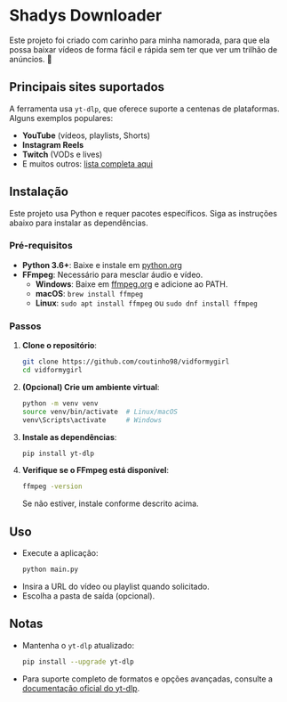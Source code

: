# Shadys Downloader

Este projeto foi criado com carinho para minha namorada, para que ela possa baixar vídeos de forma fácil e rápida sem ter que ver um trilhão de anúncios. 💖

## Principais sites suportados

A ferramenta usa `yt-dlp`, que oferece suporte a centenas de plataformas. Alguns exemplos populares:

- **YouTube** (vídeos, playlists, Shorts)  
- **Instagram Reels**  
- **Twitch** (VODs e lives)  
- E muitos outros: [lista completa aqui](https://ytdl-org.github.io/youtube-dl/supportedsites.html)

## Instalação

Este projeto usa Python e requer pacotes específicos. Siga as instruções abaixo para instalar as dependências.

### Pré-requisitos
- **Python 3.6+**: Baixe e instale em [python.org](https://www.python.org/downloads/)
- **FFmpeg**: Necessário para mesclar áudio e vídeo.
  - **Windows**: Baixe em [ffmpeg.org](https://ffmpeg.org/download.html) e adicione ao PATH.
  - **macOS**: `brew install ffmpeg`
  - **Linux**: `sudo apt install ffmpeg` ou `sudo dnf install ffmpeg`

### Passos

1. **Clone o repositório**:
   ```bash
   git clone https://github.com/coutinho98/vidformygirl
   cd vidformygirl
   ```

2. **(Opcional) Crie um ambiente virtual**:
   ```bash
   python -m venv venv
   source venv/bin/activate  # Linux/macOS
   venv\Scripts\activate     # Windows
   ```

3. **Instale as dependências**:
   ```bash
   pip install yt-dlp
   ```

4. **Verifique se o FFmpeg está disponível**:
   ```bash
   ffmpeg -version
   ```
   Se não estiver, instale conforme descrito acima.

## Uso

- Execute a aplicação:
  ```bash
  python main.py
  ```
- Insira a URL do vídeo ou playlist quando solicitado.
- Escolha a pasta de saída (opcional).

## Notas

- Mantenha o `yt-dlp` atualizado:
  ```bash
  pip install --upgrade yt-dlp
  ```
- Para suporte completo de formatos e opções avançadas, consulte a [documentação oficial do yt-dlp](https://github.com/yt-dlp/yt-dlp).
